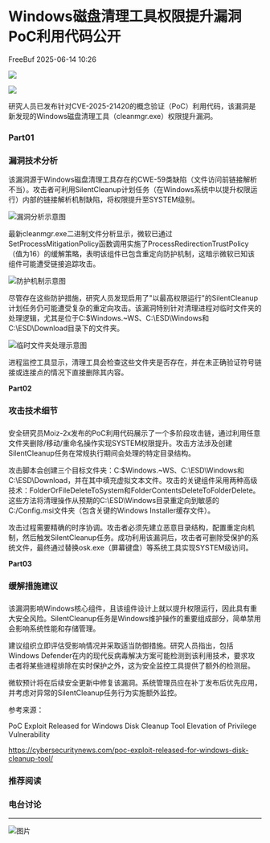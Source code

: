 #  Windows磁盘清理工具权限提升漏洞PoC利用代码公开  
 FreeBuf   2025-06-14 10:26  
  
![](https://mmbiz.qpic.cn/mmbiz_gif/qq5rfBadR38jUokdlWSNlAjmEsO1rzv3srXShFRuTKBGDwkj4gvYy34iajd6zQiaKl77Wsy9mjC0xBCRg0YgDIWg/640?wx_fmt=gif "")  
  
  
![](https://mmbiz.qpic.cn/mmbiz_png/qq5rfBadR39ETicBhjbwY24ePk2YruTK7duGXoj4ANnqxB49gulz1mONiaaag1EnHQEGstHY6iagj6jM73IvGYIHw/640?wx_fmt=png&from=appmsg "")  
  
  
  
研究人员已发布针对CVE-2025-21420的概念验证（PoC）利用代码，该漏洞是新发现的Windows磁盘清理工具（cleanmgr.exe）权限提升漏洞。  
  
### Part01  
### 漏洞技术分析  
  
  
该漏洞源于Windows磁盘清理工具存在的CWE-59类缺陷（文件访问前链接解析不当）。攻击者可利用SilentCleanup计划任务（在Windows系统中以提升权限运行）内部的链接解析机制缺陷，将权限提升至SYSTEM级别。  
  
  
![漏洞分析示意图](https://mmbiz.qpic.cn/mmbiz_jpg/qq5rfBadR39ETicBhjbwY24ePk2YruTK7wbm7qagfmLN44ibuegnS2obAAOciagsOAb87JVPuVuLA6XQUPiaYXSBRw/640?wx_fmt=jpeg&from=appmsg "")  
  
  
最新cleanmgr.exe二进制文件分析显示，微软已通过SetProcessMitigationPolicy函数调用实施了ProcessRedirectionTrustPolicy（值为16）的缓解策略，表明该组件已包含重定向防护机制，这暗示微软已知该组件可能遭受链接追踪攻击。  
  
  
![防护机制示意图](https://mmbiz.qpic.cn/mmbiz_jpg/qq5rfBadR39ETicBhjbwY24ePk2YruTK7XnEAcQ6kbtucqKf2fGSFElWjfF79IXSadxfsSXzDmy9sETClKScDjA/640?wx_fmt=jpeg&from=appmsg "")  
  
  
尽管存在这些防护措施，研究人员发现启用了"以最高权限运行"的SilentCleanup计划任务仍可能遭受复杂的重定向攻击。该漏洞特别针对清理进程对临时文件夹的处理逻辑，尤其是位于C:$Windows.~WS、C:\ESD\Windows和C:\ESD\Download目录下的文件夹。  
  
  
![临时文件夹处理示意图](https://mmbiz.qpic.cn/mmbiz_jpg/qq5rfBadR39ETicBhjbwY24ePk2YruTK71KXIianqLKk9ajzc0aNy4KYLWyIWicht4AK4BkJM9lRuOHhBQPdQYSpQ/640?wx_fmt=jpeg&from=appmsg "")  
  
  
进程监控工具显示，清理工具会检查这些文件夹是否存在，并在未正确验证符号链接或连接点的情况下直接删除其内容。  
  
  
**Part02**  
### 攻击技术细节  
###   
  
安全研究员Moiz-2x发布的PoC利用代码展示了一个多阶段攻击链，通过利用任意文件夹删除/移动/重命名操作实现SYSTEM权限提升。攻击方法涉及创建SilentCleanup任务在常规执行期间会处理的特定目录结构。  
  
  
攻击脚本会创建三个目标文件夹：C:$Windows.~WS、C:\ESD\Windows和C:\ESD\Download，并在其中填充虚拟文本文件。攻击的关键组件采用两种高级技术：FolderOrFileDeleteToSystem和FolderContentsDeleteToFolderDelete。这些方法将清理操作从预期的C:\ESD\Windows目录重定向到敏感的C:/Config.msi文件夹（包含关键的Windows Installer缓存文件）。  
  
  
攻击过程需要精确的时序协调。攻击者必须先建立恶意目录结构，配置重定向机制，然后触发SilentCleanup任务。成功利用该漏洞后，攻击者可删除受保护的系统文件，最终通过替换osk.exe（屏幕键盘）等系统工具实现SYSTEM级访问。  
  
  
**Part03**  
### 缓解措施建议  
###   
  
该漏洞影响Windows核心组件，且该组件设计上就以提升权限运行，因此具有重大安全风险。SilentCleanup任务是Windows维护操作的重要组成部分，简单禁用会影响系统性能和存储管理。  
  
  
建议组织立即评估受影响情况并采取适当防御措施。研究人员指出，包括Windows Defender在内的现代反病毒解决方案可能检测到该利用技术，要求攻击者将某些进程排除在实时保护之外，这为安全监控工具提供了额外的检测层。  
  
  
微软预计将在后续安全更新中修复该漏洞。系统管理员应在补丁发布后优先应用，并考虑对异常的SilentCleanup任务行为实施额外监控。  
  
  
参考来源：  
  
PoC Exploit Released for Windows Disk Cleanup Tool Elevation of Privilege Vulnerability  
  
https://cybersecuritynews.com/poc-exploit-released-for-windows-disk-cleanup-tool/  
  
  
###   
###   
###   
### 推荐阅读  
  
[](https://mp.weixin.qq.com/s?__biz=MjM5NjA0NjgyMA==&mid=2651322946&idx=1&sn=c9cbbd848459bfe0a36fa121ff364ad0&scene=21#wechat_redirect)  
  
### 电台讨论  
  
****  
  
![图片](https://mmbiz.qpic.cn/mmbiz_gif/qq5rfBadR3icF8RMnJbsqatMibR6OicVrUDaz0fyxNtBDpPlLfibJZILzHQcwaKkb4ia57xAShIJfQ54HjOG1oPXBew/640?wx_fmt=gif&wxfrom=5&wx_lazy=1&tp=webp "")  
  
